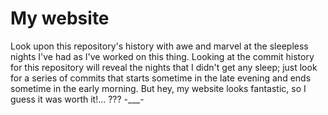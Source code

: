 # My website
Look upon this repository's history with awe
and marvel at the sleepless nights I've had
as I've worked on this thing. Looking at the
commit history for this repository will reveal
the nights that I didn't get any sleep; just
look for a series of commits that starts
sometime in the late evening and ends sometime
in the early morning. But hey, my website looks
fantastic, so I guess it was worth it!... ???
-___-
